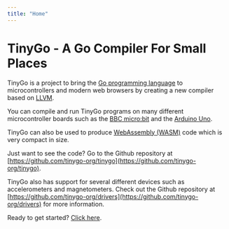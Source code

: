 ```yaml
---
title: "Home"
---
```

# TinyGo - A Go Compiler For Small Places

TinyGo is a project to bring the [Go programming language](https://golang.org) to microcontrollers and modern web browsers by creating a new compiler based on [LLVM](https://llvm.org/).

You can compile and run TinyGo programs on many different microcontroller boards such as the [BBC micro:bit](https://www.microbit.co.uk/) and the [Arduino Uno](https://store.arduino.cc/usa/arduino-uno-rev3/).

TinyGo can also be used to produce [WebAssembly (WASM)](https://webassembly.org/) code which is very compact in size.

Just want to see the code? Go to the Github repository at [https://github.com/tinygo-org/tinygo](https://github.com/tinygo-org/tinygo).

TinyGo also has support for several different devices such as accelerometers and magnetometers. Check out the Github repository at [https://github.com/tinygo-org/drivers](https://github.com/tinygo-org/drivers) for more information.

Ready to get started? [Click here](getting-started).
